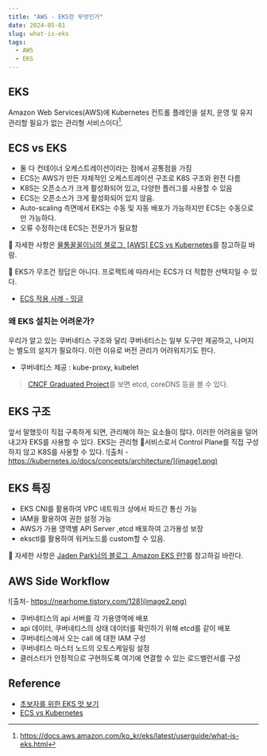 ```yaml
---
title: "AWS - EKS란 무엇인가"
date: 2024-05-01
slug: what-is-eks
tags:
  - AWS
  - EKS
---
```


## EKS

Amazon Web Services(AWS)에 Kubernetes 컨트롤 플레인을 설치, 운영 및 유지 관리할 필요가 없는 관리형 서비스이다[^1].

## ECS vs EKS

- 둘 다 컨테이너 오케스트레이션이라는 점에서 공통점을 가짐
- ECS는 AWS가 만든 자체적인 오케스트레이션 구조로 K8S 구조와 완전 다름
- K8S는 오픈소스가 크게 활성화되어 있고, 다양한 플러그를 사용할 수 있음
- ECS는 오픈소스가 크게 활성화되어 있지 않음.
- Auto-scaling 측면에서 EKS는 수동 및 자동 배포가 가능하지만 ECS는 수동으로만 가능하다.
- 오류 수정하는데 ECS는 전문가가 필요함

📌 자세한 사항은 [물통꿀꿀이님의 블로그, [AWS] ECS vs Kubernetes](https://timewizhan.tistory.com/entry/AWS-ECS-vs-Kubernetes)를 참고하길 바람.

🤔 EKS가 무조건 정답은 아니다. 프로젝트에 따라서는 ECS가 더 적합한 선택지일 수 있다.

- [ECS 적용 사례 - 밍글](https://velog.io/@tanggu01/%EB%B0%8D%EA%B8%80-ECS-vs-EKS-EC2-vs-Fargate-%EB%B0%B0%ED%8F%AC-%EC%84%9C%EB%B9%84%EC%8A%A4-%EB%B9%84%EA%B5%90%ED%95%B4%EB%B3%B4%EA%B8%B0)

### 왜 EKS 설치는 어려운가?

우리가 알고 있는 쿠버네티스 구조와 달리 쿠버네티스는 일부 도구만 제공하고, 나머지는 별도의 설치가 필요하다. 이런 이유로 버전 관리가 어려워지기도 한다.

- 쿠버네티스 제공 : kube-proxy, kubelet

> [CNCF Graduated Project](https://www.cncf.io/projects/)를 보면 etcd, coreDNS 등을 볼 수 있다.

## EKS 구조

앞서 말했듯이 직접 구축하게 되면, 관리해야 하는 요소들이 많다. 이러한 어려움을 덜어내고자 EKS를 사용할 수 있다. EKS는 관리형 서비스로서 Control Plane를 직접 구성하지 않고 K8S를 사용할 수 있다.
![출처 - https://kubernetes.io/docs/concepts/architecture/](image1.png)

## EKS 특징

- EKS CNI를 활용하여 VPC 네트워크 상에서 파드간 통신 가능
- IAM을 활용하여 권한 설정 가능
- AWS가 가용 영역별 API Server ,etcd 배포하여 고가용성 보장
- eksctl를 활용하여 워커노드를 custom할 수 있음.

📌 자세한 사항은 [Jaden Park님의 블로그, Amazon EKS 란?](https://nearhome.tistory.com/128)를 참고하길 바란다.

## AWS Side Workflow

![출처- https://nearhome.tistory.com/128](image2.png)

- 쿠버네티스의 api 서버를 각 가용영역에 배포
- api 데이터, 쿠버네티스의 상태 데이터를 확인하기 위해 etcd를 같이 배포
- 쿠버네티스에서 오는 call 에 대한 IAM 구성
- 쿠버네티스 마스터 노드의 오토스케일링 설정
- 클러스터가 안정적으로 구현하도록 여기에 연결할 수 있는 로드밸런서를 구성

## Reference

- [초보자를 위한 EKS 맛 보기](https://devocean.sk.com/blog/techBoardDetail.do?ID=163578)
- [ECS vs Kubernetes](https://timewizhan.tistory.com/entry/AWS-ECS-vs-Kubernetes)

[^1]: https://docs.aws.amazon.com/ko_kr/eks/latest/userguide/what-is-eks.html
